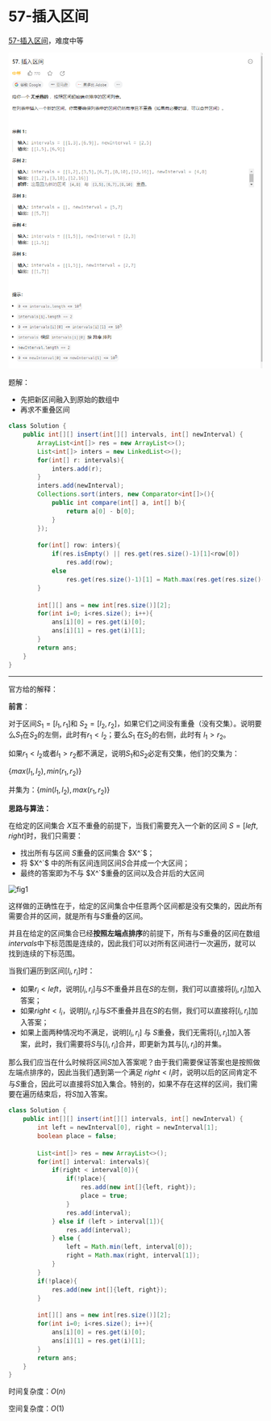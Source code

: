 # 57-插入区间

[57-插入区间](https://leetcode.cn/problems/insert-interval/)，难度中等

![image-20230828150716705](https://raw.githubusercontent.com/lqyspace/mypic/master/PicBed/202308281507777.png)

题解：

- 先把新区间融入到原始的数组中
- 再求不重叠区间

```java
class Solution {
    public int[][] insert(int[][] intervals, int[] newInterval) {
        ArrayList<int[]> res = new ArrayList<>();
        List<int[]> inters = new LinkedList<>();
        for(int[] r: intervals){
            inters.add(r);
        }
        inters.add(newInterval);
        Collections.sort(inters, new Comparator<int[]>(){
            public int compare(int[] a, int[] b){
                return a[0] - b[0];
            }
        });
        
        for(int[] row: inters){
            if(res.isEmpty() || res.get(res.size()-1)[1]<row[0])
                res.add(row);
            else
                res.get(res.size()-1)[1] = Math.max(res.get(res.size()-1)[1], row[1]);
        }
        
        int[][] ans = new int[res.size()][2];
        for(int i=0; i<res.size(); i++){
            ans[i][0] = res.get(i)[0];
            ans[i][1] = res.get(i)[1];
        }
        return ans;
    }
}
```

---

官方给的解释：

**前言**：

对于区间$S_1=[l_1, r_1]$和 $S_2=[l_2, r_2]$，如果它们之间没有重叠（没有交集）。说明要么$S_1$在$S_2$的左侧，此时有$r_1<l_2$；要么$S_1$ 在$S_2$的右侧，此时有 $l_1>r_2$。

如果$r_1<l_2$或者$l_1>r_2$都不满足，说明$S_1$和$S_2$必定有交集，他们的交集为：

$\{{max(l_1, l_2), min(r_1, r_2)}\}$

并集为：$\{ min(l_1, l_2), max(r_1, r_2) \}$

**思路与算法：**

在给定的区间集合 $X$互不重叠的前提下，当我们需要充入一个新的区间 $S=[left, right]$时，我们只需要：

- 找出所有与区间 $S$重叠的区间集合 $X^`$；
- 将 $X^`$ 中的所有区间连同区间$S$合并成一个大区间；
- 最终的答案即为不与 $X^`$重叠的区间以及合并后的大区间

![fig1](https://assets.leetcode-cn.com/solution-static/57/1.png)

这样做的正确性在于，给定的区间集合中任意两个区间都是没有交集的，因此所有需要合并的区间，就是所有与$S$重叠的区间。

并且在给定的区间集合已经**按照左端点排序**的前提下，所有与$S$重叠的区间在数组$intervals$中下标范围是连续的，因此我们可以对所有区间进行一次遍历，就可以找到连续的下标范围。

当我们遍历到区间$[l_i, r_i]$时：

- 如果$r_i<left$，说明$[l_i, r_i]$与$S$不重叠并且在$S$的左侧，我们可以直接将$[l_i, r_i]$加入答案；
- 如果$right<l_i$，说明$[l_i, r_i]$与$S$不重叠并且在$S$的右侧，我们可以直接将$[l_i, r_i]$加入答案；
- 如果上面两种情况均不满足，说明$[l_i, r_i]$ 与 $S$重叠，我们无需将$[l_i, r_i]$加入答案，此时，我们需要将$S$与$[l_i, r_i]$合并，即更新为其与$[l_i, r_i]$的并集。

那么我们应当在什么时候将区间$S$加入答案呢？由于我们需要保证答案也是按照做左端点排序的，因此当我们遇到第一个满足 $right<l_i$时，说明以后的区间肯定不与$S$重合，因此可以直接将$S$加入集合。特别的，如果不存在这样的区间，我们需要在遍历结束后，将$S$加入答案。

```java
class Solution {
    public int[][] insert(int[][] intervals, int[] newInterval) {
        int left = newInterval[0], right = newInterval[1];
        boolean place = false;
        
        List<int[]> res = new ArrayList<>();
        for(int[] interval: intervals){
            if(right < interval[0]){
                if(!place){
                    res.add(new int[]{left, right});
                    place = true;
                }
                res.add(interval);
            } else if (left > interval[1]){
                res.add(interval);
            } else {
                left = Math.min(left, interval[0]);
                right = Math.max(right, interval[1]);
            }
        }
        if(!place){
            res.add(new int[]{left, right});
        }
        
        int[][] ans = new int[res.size()][2];
        for(int i=0; i<res.size(); i++){
            ans[i][0] = res.get(i)[0];
            ans[i][1] = res.get(i)[1];
        }
        return ans;
    }
}
```

时间复杂度：$O(n)$

空间复杂度：$O(1)$